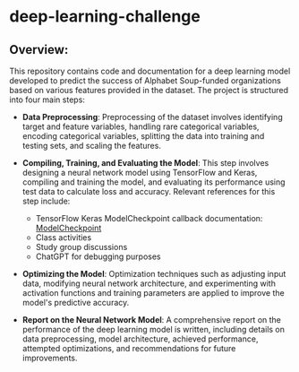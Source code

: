 # deep-learning-challenge

## Overview:

This repository contains code and documentation for a deep learning model developed to predict the success of Alphabet Soup-funded organizations based on various features provided in the dataset. The project is structured into four main steps:

- **Data Preprocessing**: Preprocessing of the dataset involves identifying target and feature variables, handling rare categorical variables, encoding categorical variables, splitting the data into training and testing sets, and scaling the features.

- **Compiling, Training, and Evaluating the Model**: This step involves designing a neural network model using TensorFlow and Keras, compiling and training the model, and evaluating its performance using test data to calculate loss and accuracy. Relevant references for this step include:
    - TensorFlow Keras ModelCheckpoint callback documentation: [ModelCheckpoint](https://www.tensorflow.org/api_docs/python/tf/keras/callbacks/ModelCheckpoint)
    - Class activities
    - Study group discussions
    - ChatGPT for debugging purposes

- **Optimizing the Model**: Optimization techniques such as adjusting input data, modifying neural network architecture, and experimenting with activation functions and training parameters are applied to improve the model's predictive accuracy.

- **Report on the Neural Network Model**: A comprehensive report on the performance of the deep learning model is written, including details on data preprocessing, model architecture, achieved performance, attempted optimizations, and recommendations for future improvements.

